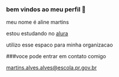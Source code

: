### bem vindos ao meu perfil 💙

meu nome é aline martins

estou estudando no [alura](https://.alura.com.br)

utilizo esse espaco para minha organizacao

###voce pode entrar em contato comigo

martins.alves.alves@escola.pr.gov.br

